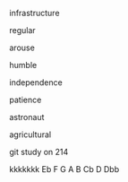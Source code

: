 infrastructure

regular

arouse

humble

independence

patience

astronaut

agricultural

git study on 214  

kkkkkkk
Eb F G A B Cb D Dbb
